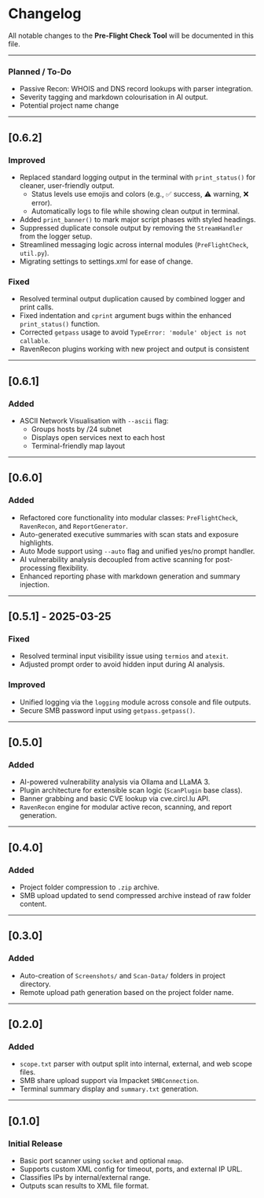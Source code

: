 # Changelog

All notable changes to the **Pre-Flight Check Tool** will be documented in this file.

---

### Planned / To-Do
- Passive Recon: WHOIS and DNS record lookups with parser integration.
- Severity tagging and markdown colourisation in AI output.
- Potential project name change
---

## [0.6.2]

### Improved
- Replaced standard logging output in the terminal with `print_status()` for cleaner, user-friendly output.
  - Status levels use emojis and colors (e.g., ✅ success, ⚠️ warning, ❌ error).
  - Automatically logs to file while showing clean output in terminal.
- Added `print_banner()` to mark major script phases with styled headings.
- Suppressed duplicate console output by removing the `StreamHandler` from the logger setup.
- Streamlined messaging logic across internal modules (`PreFlightCheck`, `util.py`).
- Migrating settings to settings.xml for ease of change.

### Fixed
- Resolved terminal output duplication caused by combined logger and print calls.
- Fixed indentation and `cprint` argument bugs within the enhanced `print_status()` function.
- Corrected `getpass` usage to avoid `TypeError: 'module' object is not callable`.
- RavenRecon plugins working with new project and output is consistent

---

## [0.6.1]

### Added
- ASCII Network Visualisation with `--ascii` flag:
  - Groups hosts by /24 subnet
  - Displays open services next to each host
  - Terminal-friendly map layout

---

## [0.6.0]

### Added
- Refactored core functionality into modular classes: `PreFlightCheck`, `RavenRecon`, and `ReportGenerator`.
- Auto-generated executive summaries with scan stats and exposure highlights.
- Auto Mode support using `--auto` flag and unified yes/no prompt handler.
- AI vulnerability analysis decoupled from active scanning for post-processing flexibility.
- Enhanced reporting phase with markdown generation and summary injection.

---

## [0.5.1] - 2025-03-25

### Fixed
- Resolved terminal input visibility issue using `termios` and `atexit`.
- Adjusted prompt order to avoid hidden input during AI analysis.

### Improved
- Unified logging via the `logging` module across console and file outputs.
- Secure SMB password input using `getpass.getpass()`.

---

## [0.5.0]

### Added
- AI-powered vulnerability analysis via Ollama and LLaMA 3.
- Plugin architecture for extensible scan logic (`ScanPlugin` base class).
- Banner grabbing and basic CVE lookup via cve.circl.lu API.
- `RavenRecon` engine for modular active recon, scanning, and report generation.

---

## [0.4.0]

### Added
- Project folder compression to `.zip` archive.
- SMB upload updated to send compressed archive instead of raw folder content.

---

## [0.3.0]

### Added
- Auto-creation of `Screenshots/` and `Scan-Data/` folders in project directory.
- Remote upload path generation based on the project folder name.

---

## [0.2.0]

### Added
- `scope.txt` parser with output split into internal, external, and web scope files.
- SMB share upload support via Impacket `SMBConnection`.
- Terminal summary display and `summary.txt` generation.

---

## [0.1.0]

### Initial Release
- Basic port scanner using `socket` and optional `nmap`.
- Supports custom XML config for timeout, ports, and external IP URL.
- Classifies IPs by internal/external range.
- Outputs scan results to XML file format.
